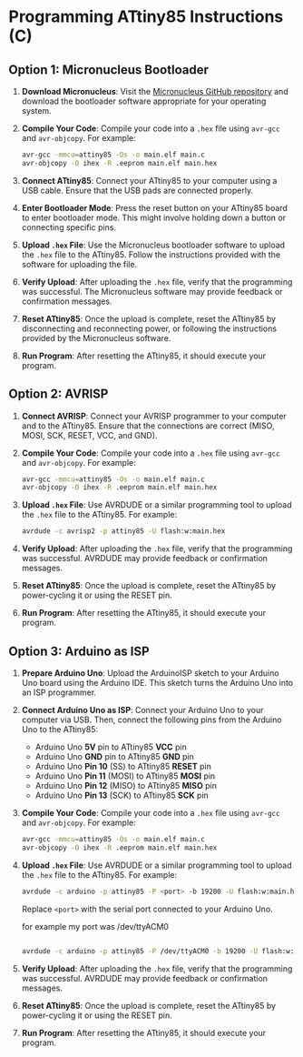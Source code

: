 # Programming ATtiny85 Instructions (C)

## Option 1: Micronucleus Bootloader

1. **Download Micronucleus**: Visit the [Micronucleus GitHub repository](https://github.com/micronucleus/micronucleus) and download the bootloader software appropriate for your operating system.

2. **Compile Your Code**: Compile your code into a `.hex` file using `avr-gcc` and `avr-objcopy`. For example:

    ```bash
    avr-gcc -mmcu=attiny85 -Os -o main.elf main.c
    avr-objcopy -O ihex -R .eeprom main.elf main.hex
    ```

3. **Connect ATtiny85**: Connect your ATtiny85 to your computer using a USB cable. Ensure that the USB pads are connected properly.

4. **Enter Bootloader Mode**: Press the reset button on your ATtiny85 board to enter bootloader mode. This might involve holding down a button or connecting specific pins.

5. **Upload `.hex` File**: Use the Micronucleus bootloader software to upload the `.hex` file to the ATtiny85. Follow the instructions provided with the software for uploading the file.

6. **Verify Upload**: After uploading the `.hex` file, verify that the programming was successful. The Micronucleus software may provide feedback or confirmation messages.

7. **Reset ATtiny85**: Once the upload is complete, reset the ATtiny85 by disconnecting and reconnecting power, or following the instructions provided by the Micronucleus software.

8. **Run Program**: After resetting the ATtiny85, it should execute your program.

## Option 2: AVRISP

1. **Connect AVRISP**: Connect your AVRISP programmer to your computer and to the ATtiny85. Ensure that the connections are correct (MISO, MOSI, SCK, RESET, VCC, and GND).

2. **Compile Your Code**: Compile your code into a `.hex` file using `avr-gcc` and `avr-objcopy`. For example:

    ```bash
    avr-gcc -mmcu=attiny85 -Os -o main.elf main.c
    avr-objcopy -O ihex -R .eeprom main.elf main.hex
    ```

3. **Upload `.hex` File**: Use AVRDUDE or a similar programming tool to upload the `.hex` file to the ATtiny85. For example:

    ```bash
    avrdude -c avrisp2 -p attiny85 -U flash:w:main.hex
    ```

4. **Verify Upload**: After uploading the `.hex` file, verify that the programming was successful. AVRDUDE may provide feedback or confirmation messages.

5. **Reset ATtiny85**: Once the upload is complete, reset the ATtiny85 by power-cycling it or using the RESET pin.

6. **Run Program**: After resetting the ATtiny85, it should execute your program.

## Option 3: Arduino as ISP

1. **Prepare Arduino Uno**: Upload the ArduinoISP sketch to your Arduino Uno board using the Arduino IDE. This sketch turns the Arduino Uno into an ISP programmer.

2. **Connect Arduino Uno as ISP**: Connect your Arduino Uno to your computer via USB. Then, connect the following pins from the Arduino Uno to the ATtiny85:
    - Arduino Uno **5V** pin to ATtiny85 **VCC** pin
    - Arduino Uno **GND** pin to ATtiny85 **GND** pin
    - Arduino Uno **Pin 10** (SS) to ATtiny85 **RESET** pin
    - Arduino Uno **Pin 11** (MOSI) to ATtiny85 **MOSI** pin
    - Arduino Uno **Pin 12** (MISO) to ATtiny85 **MISO** pin
    - Arduino Uno **Pin 13** (SCK) to ATtiny85 **SCK** pin

3. **Compile Your Code**: Compile your code into a `.hex` file using `avr-gcc` and `avr-objcopy`. For example:

    ```bash
    avr-gcc -mmcu=attiny85 -Os -o main.elf main.c
    avr-objcopy -O ihex -R .eeprom main.elf main.hex
    ```

4. **Upload `.hex` File**: Use AVRDUDE or a similar programming tool to upload the `.hex` file to the ATtiny85. For example:

    ```bash
    avrdude -c arduino -p attiny85 -P <port> -b 19200 -U flash:w:main.hex
    ```    
    Replace `<port>` with the serial port connected to your Arduino Uno.

    for example my port was /dev/ttyACM0
    
    ```bash

    avrdude -c arduino -p attiny85 -P /dev/ttyACM0 -b 19200 -U flash:w:main.hex
    ```

5. **Verify Upload**: After uploading the `.hex` file, verify that the programming was successful. AVRDUDE may provide feedback or confirmation messages.

6. **Reset ATtiny85**: Once the upload is complete, reset the ATtiny85 by power-cycling it or using the RESET pin.

7. **Run Program**: After resetting the ATtiny85, it should execute your program.
